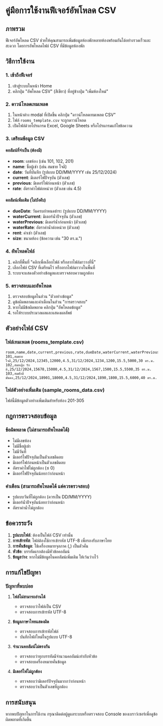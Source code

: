 # คู่มือการใช้งานฟีเจอร์อัพโหลด CSV

## ภาพรวม
ฟีเจอร์อัพโหลด CSV ช่วยให้คุณสามารถเพิ่มข้อมูลห้องพักหลายห้องพร้อมกันได้อย่างรวดเร็วและสะดวก โดยการอัพโหลดไฟล์ CSV ที่มีข้อมูลห้องพัก

## วิธีการใช้งาน

### 1. เข้าถึงฟีเจอร์
1. เข้าสู่ระบบในหน้า Home
2. คลิกปุ่ม "อัพโหลด CSV" (สีเขียว) ที่อยู่ข้างปุ่ม "เพิ่มห้องใหม่"

### 2. ดาวน์โหลดเทมเพลต
1. ในหน้าต่าง modal ที่เปิดขึ้น คลิกปุ่ม "ดาวน์โหลดเทมเพลต CSV"
2. ไฟล์ `rooms_template.csv` จะถูกดาวน์โหลด
3. เปิดไฟล์ด้วยโปรแกรม Excel, Google Sheets หรือโปรแกรมแก้ไขข้อความ

### 3. เตรียมข้อมูล CSV

#### คอลัมน์ที่จำเป็น (ต้องมี)
- **room**: เลขห้อง (เช่น 101, 102, 201)
- **name**: ชื่อผู้เช่า (เช่น สมชาย ใจดี)
- **date**: วันที่บันทึก (รูปแบบ DD/MM/YYYY เช่น 25/12/2024)
- **current**: มิเตอร์ไฟปัจจุบัน (ตัวเลข)
- **previous**: มิเตอร์ไฟก่อนหน้า (ตัวเลข)
- **rate**: อัตราค่าไฟต่อหน่วย (ตัวเลข เช่น 4.5)

#### คอลัมน์เพิ่มเติม (ไม่บังคับ)
- **dueDate**: วันครบกำหนดชำระ (รูปแบบ DD/MM/YYYY)
- **waterCurrent**: มิเตอร์น้ำปัจจุบัน (ตัวเลข)
- **waterPrevious**: มิเตอร์น้ำก่อนหน้า (ตัวเลข)
- **waterRate**: อัตราค่าน้ำต่อหน่วย (ตัวเลข)
- **rent**: ค่าเช่า (ตัวเลข)
- **size**: ขนาดห้อง (ข้อความ เช่น "30 ตร.ม.")

### 4. อัพโหลดไฟล์
1. คลิกที่พื้นที่ "คลิกเพื่อเลือกไฟล์ หรือลากไฟล์มาวางที่นี่"
2. เลือกไฟล์ CSV ที่เตรียมไว้ หรือลากไฟล์มาวางในพื้นที่
3. ระบบจะแสดงตัวอย่างข้อมูลและตรวจสอบความถูกต้อง

### 5. ตรวจสอบและอัพโหลด
1. ตรวจสอบข้อมูลในส่วน "ตัวอย่างข้อมูล"
2. ดูข้อผิดพลาดและคำเตือนในส่วน "การตรวจสอบ"
3. หากไม่มีข้อผิดพลาด คลิกปุ่ม "อัพโหลดข้อมูล"
4. รอให้ระบบประมวลผลและแสดงผลลัพธ์

## ตัวอย่างไฟล์ CSV

### ไฟล์เทมเพลต (rooms_template.csv)
```csv
room,name,date,current,previous,rate,dueDate,waterCurrent,waterPrevious,waterRate,rent,size
101,สมชาย ใจดี,25/12/2024,12345,12000,4.5,31/12/2024,1234,1200,15.5,5000,30 ตร.ม.
102,สมหญิง รักดี,25/12/2024,15678,15000,4.5,31/12/2024,1567,1500,15.5,5500,35 ตร.ม.
103,สมศักดิ์ มั่นคง,25/12/2024,18901,18000,4.5,31/12/2024,1890,1800,15.5,6000,40 ตร.ม.
```

### ไฟล์ตัวอย่างเพิ่มเติม (sample_rooms_data.csv)
ไฟล์นี้มีข้อมูลตัวอย่างเพิ่มเติมสำหรับห้อง 201-305

## กฎการตรวจสอบข้อมูล

### ข้อผิดพลาด (ไม่สามารถอัพโหลดได้)
- ไม่มีเลขห้อง
- ไม่มีชื่อผู้เช่า
- ไม่มีวันที่
- มิเตอร์ไฟปัจจุบันเป็นตัวเลขติดลบ
- มิเตอร์ไฟก่อนหน้าเป็นตัวเลขติดลบ
- อัตราค่าไฟไม่ถูกต้อง (≤ 0)
- มิเตอร์ไฟปัจจุบันน้อยกว่าก่อนหน้า

### คำเตือน (สามารถอัพโหลดได้ แต่ควรตรวจสอบ)
- รูปแบบวันที่ไม่ถูกต้อง (ควรเป็น DD/MM/YYYY)
- มิเตอร์น้ำปัจจุบันน้อยกว่าก่อนหน้า
- อัตราค่าน้ำไม่ถูกต้อง

## ข้อควรระวัง

1. **รูปแบบไฟล์**: ต้องเป็นไฟล์ CSV เท่านั้น
2. **การเข้ารหัส**: ไฟล์ต้องใช้การเข้ารหัส UTF-8 เพื่อรองรับภาษาไทย
3. **การคั่นข้อมูล**: ใช้เครื่องหมายจุลภาค (,) เป็นตัวคั่น
4. **หัวข้อ**: บรรทัดแรกต้องมีหัวข้อคอลัมน์
5. **ข้อมูลว่าง**: หากไม่มีข้อมูลในคอลัมน์เพิ่มเติม ให้เว้นว่างไว้

## การแก้ไขปัญหา

### ปัญหาที่พบบ่อย

1. **ไฟล์ไม่สามารถอ่านได้**
   - ตรวจสอบว่าไฟล์เป็น CSV
   - ตรวจสอบการเข้ารหัส UTF-8

2. **ข้อมูลภาษาไทยแสดงผิด**
   - ตรวจสอบการเข้ารหัสไฟล์
   - บันทึกไฟล์ใหม่ในรูปแบบ UTF-8

3. **จำนวนคอลัมน์ไม่ตรงกัน**
   - ตรวจสอบว่าทุกบรรทัดมีจำนวนคอลัมน์เท่ากับหัวข้อ
   - ตรวจสอบเครื่องหมายคั่นข้อมูล

4. **มิเตอร์ไฟไม่ถูกต้อง**
   - ตรวจสอบว่ามิเตอร์ปัจจุบันมากกว่าก่อนหน้า
   - ตรวจสอบว่าเป็นตัวเลขที่ถูกต้อง

## การสนับสนุน

หากพบปัญหาในการใช้งาน กรุณาติดต่อผู้ดูแลระบบหรือตรวจสอบ Console ของเบราว์เซอร์เพื่อดูข้อผิดพลาดที่เกิดขึ้น 